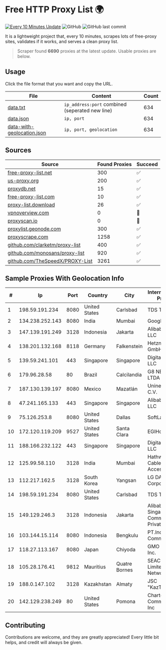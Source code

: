 
# Free HTTP Proxy List 🌍

[![Every 10 Minutes Update](https://github.com/mertguvencli/http-proxy-list/actions/workflows/main.yml/badge.svg?branch=main)](https://github.com/mertguvencli/http-proxy-list/actions/workflows/main.yml)
![GitHub](https://img.shields.io/github/license/mertguvencli/http-proxy-list)
![GitHub last commit](https://img.shields.io/github/last-commit/mertguvencli/http-proxy-list)

It is a lightweight project that, every 10 minutes, scrapes lots of free-proxy sites, validates if it works, and serves a clean proxy list.


> Scraper found **6690** proxies at the latest update. Usable proxies are below.

## Usage

Click the file format that you want and copy the URL.


|File|Content|Count|
|----|-------|-----|
|[data.txt](https://raw.githubusercontent.com/mertguvencli/http-proxy-list/main/proxy-list/data.txt)|`ip_address:port` combined (seperated new line)|634|
|[data.json](https://raw.githubusercontent.com/mertguvencli/http-proxy-list/main/proxy-list/data.json)|`ip, port`|634|
|[data-with-geolocation.json](https://raw.githubusercontent.com/mertguvencli/http-proxy-list/main/proxy-list/data-with-geolocation.json)|`ip, port, geolocation`|634|

## Sources

|Source|Found Proxies|Succeed|
|------|-------------|-------|
|[free-proxy-list.net](https://free-proxy-list.net)|300|✅|
|[us-proxy.org](https://www.us-proxy.org)|200|✅|
|[proxydb.net](http://proxydb.net)|15|✅|
|[free-proxy-list.com](https://free-proxy-list.com/?page=&port=&type%5B%5D=http&type%5B%5D=https&up_time=0&search=Search)|10|✅|
|[proxy-list.download](https://www.proxy-list.download/HTTP)|26|✅|
|[vpnoverview.com](https://vpnoverview.com/privacy/anonymous-browsing/free-proxy-servers)|0|🚫|
|[proxyscan.io](https://www.proxyscan.io)|0|🚫|
|[proxylist.geonode.com](https://proxylist.geonode.com/api/proxy-list?limit=300&page=1&sort_by=lastChecked&sort_type=desc&protocols=http,https)|300|✅|
|[proxyscrape.com](https://api.proxyscrape.com/v2/?request=displayproxies&protocol=http&timeout=10000&country=all&ssl=all&anonymity=all)|1258|✅|
|[github.com/clarketm/proxy-list](https://raw.githubusercontent.com/clarketm/proxy-list/master/proxy-list-raw.txt)|400|✅|
|[github.com/monosans/proxy-list](https://raw.githubusercontent.com/monosans/proxy-list/main/proxies/http.txt)|920|✅|
|[github.com/TheSpeedX/PROXY-List](https://raw.githubusercontent.com/TheSpeedX/PROXY-List/master/http.txt)|3261|✅|


## Sample Proxies With Geolocation Info

|#|Ip|Port|Country|City|Internet Service Provider|
|-|--|----|-------|----|-------------------------|
|1|198.59.191.234|8080|United States|Carlsbad|TDS TELECOM|
|2|134.238.252.143|8080|India|Mumbai|Google LLC|
|3|147.139.191.249|3128|Indonesia|Jakarta|Alibaba.com LLC|
|4|138.201.132.168|8118|Germany|Falkenstein|Hetzner Online GmbH|
|5|139.59.241.101|443|Singapore|Singapore|DigitalOcean, LLC|
|6|179.96.28.58|80|Brazil|Calcilandia|G8 NETWORKS LTDA|
|7|187.130.139.197|8080|Mexico|Mazatlán|Uninet S.A. de C.V.|
|8|47.241.165.133|443|Singapore|Singapore|Alibaba.com LLC|
|9|75.126.253.8|8080|United States|Dallas|SoftLayer|
|10|172.120.119.209|9527|United States|Santa Clara|EGIHosting|
|11|188.166.232.122|443|Singapore|Singapore|DigitalOcean, LLC|
|12|125.99.58.110|3128|India|Mumbai|Hathway IP over Cable Internet Access|
|13|112.217.162.5|3128|South Korea|Yangsan|LG DACOM Corporation|
|14|198.59.191.234|8080|United States|Carlsbad|TDS TELECOM|
|15|149.129.246.3|3128|Indonesia|Jakarta|Alibaba.com Singapore E-Commerce Private Limited|
|16|103.144.15.114|8080|Indonesia|Bengkulu|PT.Indonesia Comnets Plus|
|17|118.27.113.167|8080|Japan|Chiyoda|GMO Internet, Inc.|
|18|105.28.176.41|9812|Mauritius|Quatre Bornes|SEACOM Limited Networks|
|19|188.0.147.102|3128|Kazakhstan|Almaty|JSC "KazTransCom"|
|20|142.129.238.249|80|United States|Pomona|Charter Communications Inc|



## Contributing

Contributions are welcome, and they are greatly appreciated! Every
little bit helps, and credit will always be given.

